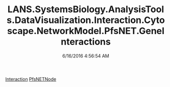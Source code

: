 ﻿---
title: LANS.SystemsBiology.AnalysisTools.DataVisualization.Interaction.Cytoscape.NetworkModel.PfsNET.GeneInteractions
date: 6/16/2016 4:56:54 AM
---

[Interaction](T-LANS.SystemsBiology.AnalysisTools.DataVisualization.Interaction.Cytoscape.NetworkModel.PfsNET.GeneInteractions.Interaction.html)
[PfsNETNode](T-LANS.SystemsBiology.AnalysisTools.DataVisualization.Interaction.Cytoscape.NetworkModel.PfsNET.GeneInteractions.PfsNETNode.html)

